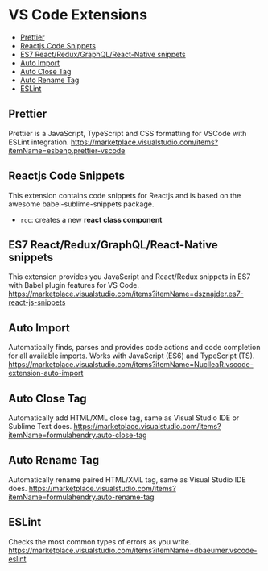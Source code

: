 # VS Code Extensions

* <a href="#prettier">Prettier</a>
* <a href="#reactjs-code-snippets">Reactjs Code Snippets</a>
* <a href="#reactjs-code-snippets">ES7 React/Redux/GraphQL/React-Native snippets</a>
* <a href="#auto-import">Auto Import</a>
* <a href="#auto-close-tag">Auto Close Tag</a>
* <a href="#auto-rename-tag">Auto Rename Tag</a>
* <a href="#eslint">ESLint</a>

## Prettier
Prettier is a JavaScript, TypeScript and CSS formatting for VSCode with ESLint integration.
https://marketplace.visualstudio.com/items?itemName=esbenp.prettier-vscode

## Reactjs Code Snippets
This extension contains code snippets for Reactjs and is based on the awesome babel-sublime-snippets package.
* `rcc`: creates a new **react class component**

## ES7 React/Redux/GraphQL/React-Native snippets
This extension provides you JavaScript and React/Redux snippets in ES7 with Babel plugin features for VS Code.
https://marketplace.visualstudio.com/items?itemName=dsznajder.es7-react-js-snippets

## Auto Import
Automatically finds, parses and provides code actions and code completion for all available imports. Works with JavaScript (ES6) and TypeScript (TS).
https://marketplace.visualstudio.com/items?itemName=NuclleaR.vscode-extension-auto-import

## Auto Close Tag
Automatically add HTML/XML close tag, same as Visual Studio IDE or Sublime Text does.
https://marketplace.visualstudio.com/items?itemName=formulahendry.auto-close-tag

## Auto Rename Tag
Automatically rename paired HTML/XML tag, same as Visual Studio IDE does.
https://marketplace.visualstudio.com/items?itemName=formulahendry.auto-rename-tag

## ESLint
Checks the most common types of errors as you write.
https://marketplace.visualstudio.com/items?itemName=dbaeumer.vscode-eslint

